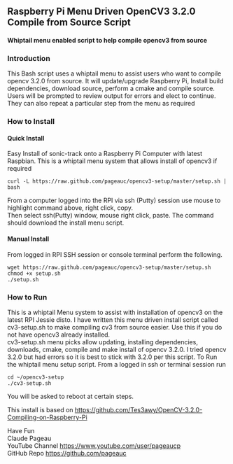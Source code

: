 ## Raspberry Pi Menu Driven OpenCV3 3.2.0 Compile from Source Script
#### Whiptail menu enabled script to help compile opencv3 from source  

### Introduction
This Bash script uses a whiptail menu to assist users who want to compile opencv 3.2.0 from source.
It will update/upgrade Raspberry Pi, Install build dependencies, download source, perform a cmake and compile source.
Users will be prompted to review output for errors and elect to continue.  They can also repeat a particular step from
the menu as required

### How to Install

#### Quick Install   
Easy Install of sonic-track onto a Raspberry Pi Computer with latest Raspbian.
This is a whiptail menu system that allows install of opencv3 if required 

    curl -L https://raw.github.com/pageauc/opencv3-setup/master/setup.sh | bash

From a computer logged into the RPI via ssh (Putty) session use mouse to highlight command above, right click, copy.  
Then select ssh(Putty) window, mouse right click, paste.  The command should 
download the install menu script.

#### Manual Install   
From logged in RPI SSH session or console terminal perform the following.

    wget https://raw.github.com/pageauc/opencv3-setup/master/setup.sh
    chmod +x setup.sh
    ./setup.sh

### How to Run
This is a whiptail Menu system to assist with installation of opencv3 on the latest RPI Jessie disto. I have written this menu driven
install script called cv3-setup.sh to make compiling cv3 from source easier. Use this if you do not have opencv3 already installed.  
cv3-setup.sh menu picks allow updating, installing dependencies, downloads, cmake, compile and make install of opencv 3.2.0.
I tried opencv 3.2.0 but had errors so it is best to stick with 3.2.0 per this script.
To Run the whiptail menu setup script.  From a logged in ssh or terminal session run

    cd ~/opencv3-setup
    ./cv3-setup.sh    
 
You will be asked to reboot at certain steps.  

This install is based on https://github.com/Tes3awy/OpenCV-3.2.0-Compiling-on-Raspberry-Pi 
    
Have Fun   
Claude Pageau    
YouTube Channel https://www.youtube.com/user/pageaucp   
GitHub Repo https://github.com/pageauc

